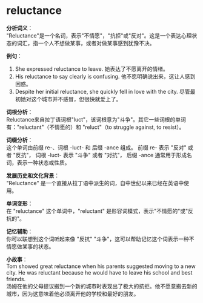 # reluctance

**分析词义**：  
"Reluctance"是一个名词，表示"不情愿"，"抗拒"或"反对"。这是一个表达心理状态的词汇，指一个人不想做某事，或者对做某事感到犹豫不决。

  

**例句**：

  

1.  She expressed reluctance to leave. 她表达了不愿离开的情绪。
2.  His reluctance to say clearly is confusing. 他不愿明确说出来，这让人感到困惑。
3.  Despite her initial reluctance, she quickly fell in love with the city. 尽管最初她对这个城市并不感冒，但很快就爱上了。

  

**词根分析**：  
Reluctance来自拉丁语词根"luct"，该词根意为"斗争"。其它一些词根的单词有："reluctant"（不情愿的）和 "reluct"（to struggle against, to resist）。

  

**词缀分析**：  
这个单词由前缀 re-、词根 -luct- 和 后缀 -ance 组成。 前缀 re- 表示 "反对" 或者 "反抗"， 词根 -luct- 表示 "斗争" 或者 "对抗"， 后缀 -ance 通常用于形成名词，表示一种状态或性质。

  

**发展历史和文化背景**：  
"Reluctance" 是一个直接从拉丁语中派生的词，自中世纪以来已经在英语中使用。

  

**单词变形**：  
在 "reluctance" 这个单词中，"reluctant" 是形容词模式，表示"不情愿的"或"反抗的"。

  

**记忆辅助**：  
你可以联想到这个词听起来像 "反抗" "斗争"，这可以帮助记忆这个词表示一种不情愿做某事的状态。

  

**小故事**：  
Tom showed great reluctance when his parents suggested moving to a new city. He was reluctant because he would have to leave his school and best friends.  
汤姆在他的父母提议搬到一个新的城市时表现出了极大的抗拒。他不愿意搬去新的城市，因为这意味着他必须离开他的学校和最好的朋友。
